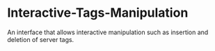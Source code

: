 # Interactive-Tags-Manipulation
An interface that allows interactive manipulation such as insertion and deletion of server tags.
